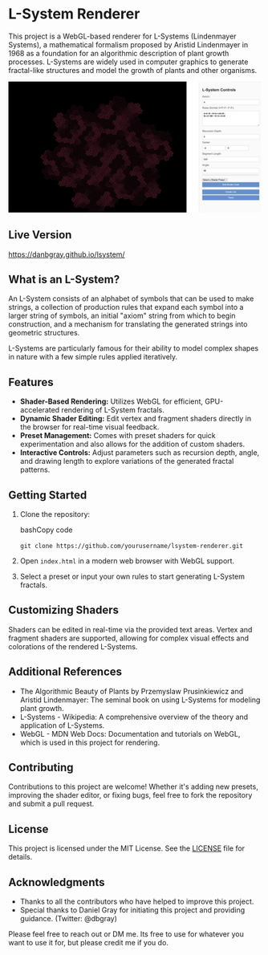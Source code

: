 # L-System Renderer

This project is a WebGL-based renderer for L-Systems (Lindenmayer Systems), a mathematical formalism proposed by Aristid Lindenmayer in 1968 as a foundation for an algorithmic description of plant growth processes. L-Systems are widely used in computer graphics to generate fractal-like structures and model the growth of plants and other organisms.

![screenshot](https://github.com/danbgray/lsystem/blob/main/screenshot.jpg?raw=true)

## Live Version
https://danbgray.github.io/lsystem/

## What is an L-System?

An L-System consists of an alphabet of symbols that can be used to make strings, a collection of production rules that expand each symbol into a larger string of symbols, an initial "axiom" string from which to begin construction, and a mechanism for translating the generated strings into geometric structures.

L-Systems are particularly famous for their ability to model complex shapes in nature with a few simple rules applied iteratively.

## Features

- **Shader-Based Rendering:** Utilizes WebGL for efficient, GPU-accelerated rendering of L-System fractals.
- **Dynamic Shader Editing:** Edit vertex and fragment shaders directly in the browser for real-time visual feedback.
- **Preset Management:** Comes with preset shaders for quick experimentation and also allows for the addition of custom shaders.
- **Interactive Controls:** Adjust parameters such as recursion depth, angle, and drawing length to explore variations of the generated fractal patterns.

## Getting Started

1. Clone the repository:
    
    bashCopy code
    
    `git clone https://github.com/yourusername/lsystem-renderer.git`
    
2. Open `index.html` in a modern web browser with WebGL support.
    
3. Select a preset or input your own rules to start generating L-System fractals.
    

## Customizing Shaders

Shaders can be edited in real-time via the provided text areas. Vertex and fragment shaders are supported, allowing for complex visual effects and colorations of the rendered L-Systems.

## Additional References

- The Algorithmic Beauty of Plants by Przemyslaw Prusinkiewicz and Aristid Lindenmayer: The seminal book on using L-Systems for modeling plant growth.
- L-Systems - Wikipedia: A comprehensive overview of the theory and application of L-Systems.
- WebGL - MDN Web Docs: Documentation and tutorials on WebGL, which is used in this project for rendering.

## Contributing

Contributions to this project are welcome! Whether it's adding new presets, improving the shader editor, or fixing bugs, feel free to fork the repository and submit a pull request.

## License

This project is licensed under the MIT License. See the [LICENSE](https://chat.openai.com/c/LICENSE) file for details.

## Acknowledgments

- Thanks to all the contributors who have helped to improve this project.
- Special thanks to Daniel Gray for initiating this project and providing guidance. (Twitter: @dbgray)

Please feel free to reach out or DM me.  Its free to use for whatever you want to use it for, but please credit me if you do.




